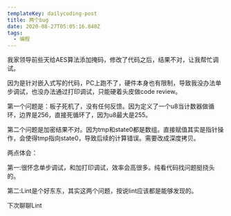 ```yaml
---
templateKey: dailycoding-post
title: 两个bug
date: 2020-08-27T05:05:16.848Z
tags:
  - 编程
---
```

我家领导前些天给AES算法添加掩码，修改了代码之后，结果不对，让我帮忙调试。

因为是针对嵌入式写的代码，PC上跑不了，硬件本身也有限制，导致我没办法单步调试，也没办法通过打印调试，只能硬着头皮做code review。

第一个问题是：板子死机了，没有任何反馈。因为定义了一个u8当计数器做循环，边界是256，直接死循环了，因为u8最大是255。

第二个问题是加密结果不对。因为tmp和state0都是数组。直接赋值其实是指针操作，会使得tmp指向state0，导致后续的计算错误。需要改成深度拷贝。

两点体会：

第一:很怀念单步调试，和加打印调试，效率会高很多。纯看代码找问题挺挠头的。

第二:Lint是个好东东，其实这两个问题，按说lint应该都是能够发现的。

下次聊聊Lint